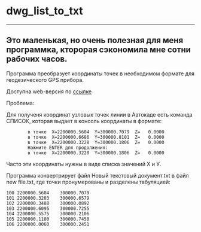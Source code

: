 # dwg_list_to_txt

---
Это маленькая, но очень полезная для меня программка, кторорая сэкономила мне сотни рабочих часов.
---

Программа преобразует координаты точек в необходимом формате для геодезического GPS прибора.

Доступна web-версия по [ссылке](https://voyager1744.github.io/dwg_list_to_txt/)

Проблема:

Для полученя координат узловых точек линии в Автокаде есть команда СПИСОК, которая выдает в консоль координаты в формате:

    
            в точке  X=2200000.5604  Y=300000.7079  Z=   0.0000
            в точке  X=2200000.6686  Y=300000.8101  Z=   0.0000
            в точке  X=2200000.3228  Y=300000.1806  Z=   0.0000
            Нажмите ENTER для продолжения:
            в точке  X=2200000.3228  Y=300000.1806  Z=   0.0000
    

Часто эти координаты нужны в виде списка значений X и У.

Программа конвертрирует файл Новый текстовый документ.txt в файл  new file.txt, где точки пронумерованы и разделены табуляцией:

    100	2200000.5604	300000.7079
    101	2200000.3203	300000.6579
    102	2200000.3488	300000.0892
    103	2200000.6095	300000.7255
    104	2200000.5575	300000.2106
    105	2200000.1100	300000.7450
    106	2200000.0060	300000.2451


